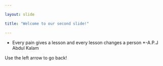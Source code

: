 ```yaml
---

layout: slide

title: "Welcome to our second slide!"

---
```


* Every pain gives a lesson and every lesson changes a person *-A.P.J Abdul Kalam

Use the left arrow to go back!

